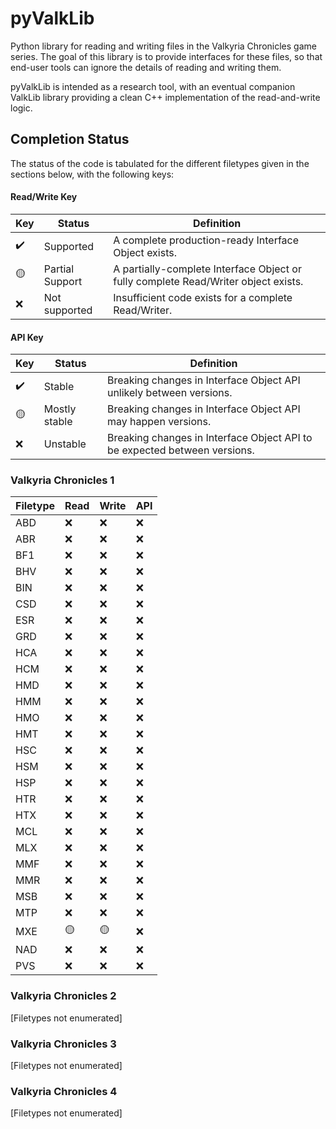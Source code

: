# pyValkLib
Python library for reading and writing files in the Valkyria Chronicles game series. The goal of this library is to provide interfaces for these files, so that end-user tools can ignore the details of reading and writing them.

pyValkLib is intended as a research tool, with an eventual companion ValkLib library providing a clean C++ implementation of the read-and-write logic.


## Completion Status
The status of the code is tabulated for the different filetypes given in the sections below, with the following keys:

#### Read/Write Key
| Key | Status | Definition |
| --- | --- | --- |
|✔️| Supported | A complete production-ready Interface Object exists.|
|🟡| Partial Support | A partially-complete Interface Object or fully complete Read/Writer object exists.|
|❌| Not supported | Insufficient code exists for a complete Read/Writer. |

#### API Key
| Key | Status | Definition |
| --- | --- | --- |
|✔️| Stable | Breaking changes in Interface Object API unlikely between versions.|
|🟡| Mostly stable | Breaking changes in Interface Object API may happen versions.|
|❌| Unstable | Breaking changes in Interface Object API to be expected between versions. |

### Valkyria Chronicles 1

| Filetype | Read | Write | API 
| --- | --- | ---| -- |
| ABD | ❌ | ❌ | ❌ | 
| ABR | ❌ | ❌ | ❌ | 
| BF1 | ❌ | ❌ | ❌ | 
| BHV | ❌ | ❌ | ❌ | 
| BIN | ❌ | ❌ | ❌ | 
| CSD | ❌ | ❌ | ❌ | 
| ESR | ❌ | ❌ | ❌ | 
| GRD | ❌ | ❌ | ❌ | 
| HCA | ❌ | ❌ | ❌ | 
| HCM | ❌ | ❌ | ❌ | 
| HMD | ❌ | ❌ | ❌ | 
| HMM | ❌ | ❌ | ❌ | 
| HMO | ❌ | ❌ | ❌ | 
| HMT | ❌ | ❌ | ❌ | 
| HSC | ❌ | ❌ | ❌ | 
| HSM | ❌ | ❌ | ❌ | 
| HSP | ❌ | ❌ | ❌ | 
| HTR | ❌ | ❌ | ❌ | 
| HTX | ❌ | ❌ | ❌ | 
| MCL | ❌ | ❌ | ❌ | 
| MLX | ❌ | ❌ | ❌ | 
| MMF | ❌ | ❌ | ❌ | 
| MMR | ❌ | ❌ | ❌ | 
| MSB | ❌ | ❌ | ❌ | 
| MTP | ❌ | ❌ | ❌ | 
| MXE | 🟡 | 🟡 | ❌ | 
| NAD | ❌ | ❌ | ❌ | 
| PVS | ❌ | ❌ | ❌ | 


### Valkyria Chronicles 2

[Filetypes not enumerated]

### Valkyria Chronicles 3

[Filetypes not enumerated]

### Valkyria Chronicles 4

[Filetypes not enumerated]
 
